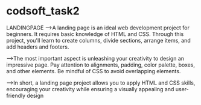 # codsoft_task2
LANDINGPAGE
-->A landing page is an ideal web development project for beginners. It requires basic knowledge of HTML and CSS. Through this project, you'll learn to create columns, divide sections, arrange items, and add headers and footers.

-->The most important aspect is unleashing your creativity to design an impressive page. Pay attention to alignments, padding, color palette, boxes, and other elements. Be mindful of CSS to avoid overlapping elements.

-->In short, a landing page project allows you to apply HTML and CSS skills, encouraging your creativity while ensuring a visually appealing and user-friendly design
